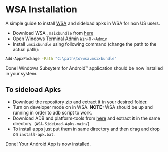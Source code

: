 # WSA Installation
A simple guide to install [WSA](https://docs.microsoft.com/en-us/windows/android/wsa/) and sideload apks in WSA for non US users.

* Download WSA `.msixbundle` from [here](http://tlu.dl.delivery.mp.microsoft.com/filestreamingservice/files/433b1665-c732-486a-99ee-e2c610cd10d4?P1=1634857853&P2=404&P3=2&P4=RG1QenKx%2buGmiHbo7fvZCMGvn%2fl8XlvlAsKwH4XlZjVBn%2fUPCoh06wGs3ZJVHFZgNPRdzXvhNYw8ssj80YC%2brQ%3d%3d)
* Open Windows Terminal Admin `Win+X->Admin`
* Install `.msixbundle` using following command (change the path to the actual path):
```bash
Add-AppxPackage -Path "C:\path\to\wsa.msixbundle"
```
Done! Windows Subsytem for Android™ application should be now installed in your system.

## To sideload Apks
* Download the repository zip and extract it in your desired folder.
* Turn on developer mode on in WSA. **NOTE:**  WSA should be up and running in order to adb script to work.
* Download ADB and platform-tools from [here](https://dl.google.com/android/repository/platform-tools-latest-windows.zip) and extract it in the same directory. (`WSA-SideLoad-Apks-main/`)
* To install apps just put them in same directory and then drag and drop on `install-apk.bat`.

Done! Your Android App is now installed.
